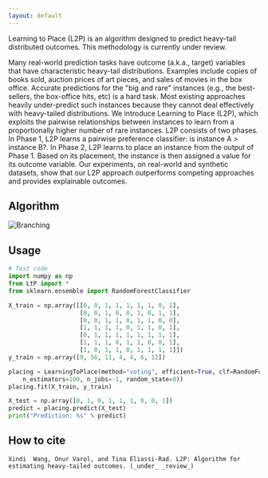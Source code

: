 ```yaml
---
layout: default
---
```


Learning to Place (L2P) is an algorithm designed to predict heavy-tail distributed outcomes. This methodology is currently under review.

Many real-world prediction tasks have outcome (a.k.a., target) variables that have characteristic heavy-tail distributions. Examples include copies of books sold, auction prices of art pieces, and sales of movies in the box office. Accurate predictions for the "big and rare" instances (e.g., the best-sellers, the box-office hits, etc) is a hard task. Most existing approaches heavily under-predict such instances because they cannot deal effectively with heavy-tailed distributions. We introduce Learning to Place (L2P), which exploits the pairwise relationships between instances to learn from a proportionally higher number of rare instances. L2P consists of two phases. In Phase 1, L2P learns a pairwise preference classifier: is instance A > instance B?. In Phase 2, L2P learns to place an instance from the output of Phase 1. Based on its placement, the instance is then assigned a value for its outcome variable. Our experiments, on real-world and synthetic datasets, show that our L2P approach outperforms competing approaches and provides explainable outcomes.

## Algorithm

![Branching]({{site.baseurl}}/img/flowchart_LtP.png)

## Usage


```python
# Test code
import numpy as np
from LtP import *
from sklearn.ensemble import RandomForestClassifier

X_train = np.array([[0, 0, 1, 1, 1, 1, 1, 0, 1],
                    [0, 0, 1, 0, 0, 1, 0, 1, 1],
                    [0, 0, 1, 1, 0, 1, 1, 0, 0],
                    [1, 1, 1, 1, 0, 1, 1, 0, 1],
                    [0, 1, 1, 1, 1, 1, 1, 1, 1],
                    [1, 1, 1, 0, 1, 1, 0, 0, 1],
                    [1, 0, 1, 1, 0, 1, 1, 1, 1]])
y_train = np.array([9, 56, 11, 4, 4, 6, 12])

placing = LearningToPlace(method="voting", efficient=True, clf=RandomForestClassifier(
    n_estimators=100, n_jobs=-1, random_state=0))
placing.fit(X_train, y_train)

X_test = np.array([0, 1, 0, 1, 1, 1, 0, 0, 1])
predict = placing.predict(X_test)
print("Prediction: %s" % predict)

```

## How to cite
```
Xindi  Wang, Onur Varol, and Tina Eliassi-Rad. L2P: Algorithm for estimating heavy-tailed outcomes. (_under_ _review_)
```